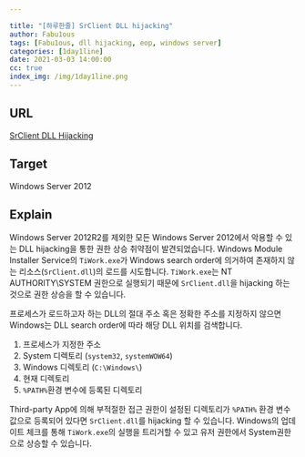 ```yaml
---

title: "[하루한줄] SrClient DLL hijacking"
author: Fabu1ous
tags: [Fabu1ous, dll hijacking, eop, windows server]
categories: [1day1line]
date: 2021-03-03 14:00:00
cc: true
index_img: /img/1day1line.png
---
```




## **URL**

[SrClient DLL Hijacking](https://blog.vonahi.io/srclient-dll-hijacking/)



## **Target**

Windows Server 2012



## **Explain**

Windows Server 2012R2를 제외한 모든 Windows Server 2012에서 악용할 수 있는 DLL hijacking을 통한 권한 상승 취약점이 발견되었습니다. Windows Module Installer Service의 `TiWork.exe`가 Windows search order에 의거하여 존재하지 않는 리소스(`SrClient.dll`)의 로드를 시도합니다. `TiWork.exe`는 NT AUTHORITY\SYSTEM 권한으로 실행되기 때문에 `SrClient.dll`을 hijacking 하는 것으로 권한 상승을 할 수 있습니다.



프로세스가 로드하고자 하는 DLL의 절대 주소 혹은 정확한 주소를 지정하지 않으면 Windows는 DLL search order에 따라 해당 DLL 위치를 검색합니다.

1. 프로세스가 지정한 주소
2. System 디렉토리 (`system32`, `systemWOW64`)
3. Windows 디렉토리 (`C:\Windows\`)
4. 현재 디렉토리
5. `%PATH%`환경 변수에 등록된 디렉토리



Third-party App에 의해 부적절한 접근 권한이 설정된 디렉토리가 `%PATH%` 환경 변수 값으로 등록되어 있다면 `SrClient.dll`를 hijacking 할 수 있습니다. Windows의 업데이트 체크를 통해  `TiWork.exe`의 실행을 트리거할 수 있고 유저 권한에서 System권한으로 상승할 수 있습니다.